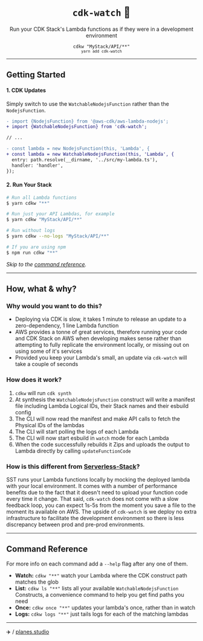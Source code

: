 <h1 align="center"><code>cdk-watch</code> 👀</h1>

<p align="center">
  Run your CDK Stack's Lambda functions as if they were in a development environment
</p>

<p align="center">
  <code>cdkw "MyStack/API/**"</code><br />
   <small>
    <code>yarn add cdk-watch</code>
  </small>
</p>

---

## Getting Started

#### 1. CDK Updates

Simply switch to use the `WatchableNodejsFunction` rather than the `NodejsFunction`.
```patch
- import {NodejsFunction} from '@aws-cdk/aws-lambda-nodejs';
+ import {WatchableNodejsFunction} from 'cdk-watch';

// ...

- const lambda = new NodejsFunction(this, 'Lambda', {
+ const lambda = new WatchableNodejsFunction(this, 'Lambda', {
  entry: path.resolve(__dirname, '../src/my-lambda.ts'),
  handler: 'handler',
});
```

#### 2. Run Your Stack

```sh
# Run all Lambda functions
$ yarn cdkw "**"

# Run just your API Lambdas, for example
$ yarn cdkw "MyStack/API/**"

# Run without logs
$ yarn cdkw --no-logs "MyStack/API/**"

# If you are using npm
$ npm run cdkw "**"
```

*Skip to the [command reference](#command-reference).*

---

## How, what & why?

### Why would you want to do this?

- Deploying via CDK is slow, it takes 1 minute to release an update to a
  zero-dependency, 1 line Lambda function
- AWS provides a tonne of great services, therefore running your code and CDK
  Stack on AWS when developing makes sense rather than attempting to fully
  replicate the environment locally, or missing out on using some of it's services
- Provided you keep your Lambda's small, an update via `cdk-watch` will take a
  couple of seconds

### How does it work?

1. `cdkw` will run `cdk synth`
2. At synthesis the `WatchableNodejsFunction` construct will write a manifest
   file including Lambda Logical IDs, their Stack names and their esbuild config
3. The CLI will now read the manifest and make API calls to fetch the Physical
   IDs of the lambdas
4. The CLI will start polling the logs of each Lambda
5. The CLI will now start esbuild in `watch` mode for each Lambda
6. When the code successfully rebuilds it Zips and uploads the output to Lambda
   directly by calling `updateFunctionCode`

### How is this different from [Serverless-Stack](https://github.com/serverless-stack/serverless-stack)?

SST runs your Lambda functions locally by mocking the deployed lambda with your
local environment. It comes with a number of performance benefits due to the
fact that it doesn't need to upload your function code every time it change.
That said, `cdk-watch` does not come with a slow feedback loop, you can expect
1s-5s from the moment you save a file to the moment its available on AWS. The
upside of `cdk-watch` is we deploy no extra infrastructure to facilitate the
development environment so there is less discrepancy between prod and pre-prod
environments.

---

## Command Reference

For more info on each command add a `--help` flag after any one of them.

- **Watch:** `cdkw "**"` watch your Lambda where the CDK construct path matches
  the glob
- **List:** `cdkw ls "**"` lists all your available `WatchableNodejsFunction`
  Constructs, a convenience command to help you get find paths you need
- **Once:** `cdkw once "**"` updates your lambda's once, rather than in watch
- **Logs:** `cdkw logs "**"` just tails logs for each of the matching lambdas

---

✈️ / [planes.studio](https://planes.studio)
